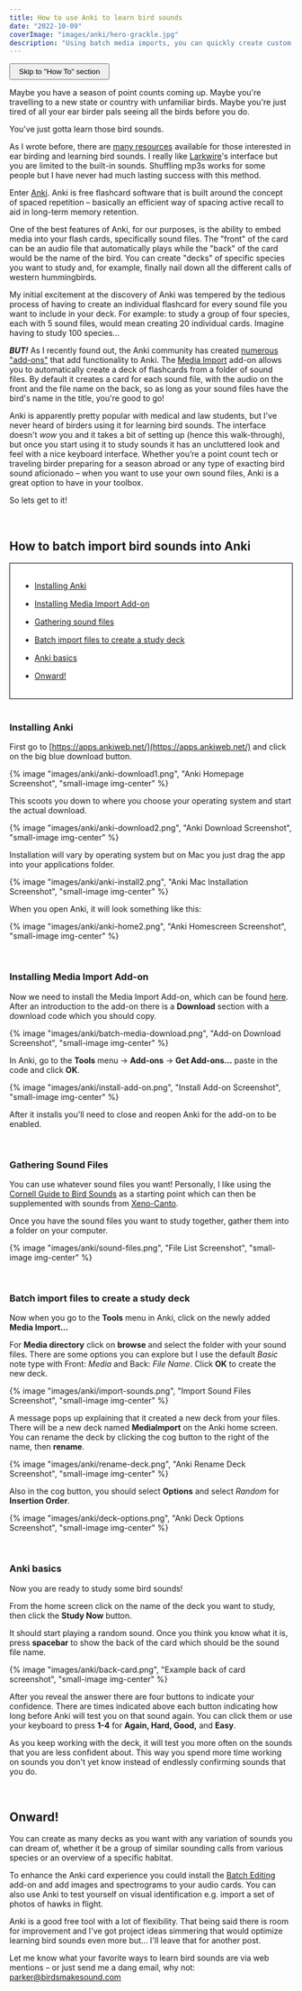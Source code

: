 ```yaml
---
title: How to use Anki to learn bird sounds
date: "2022-10-09"
coverImage: "images/anki/hero-grackle.jpg"
description: "Using batch media imports, you can quickly create custom Anki decks to efficiently learn bird sounds."
---
```


<a href="#howto"><button style="padding: 5px 15px;">Skip to "How To" section</button></a>

Maybe you have a season of point counts coming up. Maybe you're travelling to a new state or country with unfamiliar birds. Maybe you're just tired of all your ear birder pals seeing all the birds before you do.

You've just gotta learn those bird sounds.

As I wrote before, there are [many resources](/blog/2020-09-16-getting-started-merlin#recs) available for those interested in ear birding and learning bird sounds. I really like [Larkwire](https://www.larkwire.com/)'s interface but you are limited to the built-in sounds. Shuffling mp3s works for some people but I have never had much lasting success with this method.

Enter [Anki](https://apps.ankiweb.net/). Anki is free flashcard software that is built around the concept of spaced repetition – basically an efficient way of spacing active recall to aid in long-term memory retention.

One of the best features of Anki, for our purposes, is the ability to embed media into your flash cards, specifically sound files. The "front" of the card can be an audio file that automatically plays while the "back" of the card would be the name of the bird. You can create "decks" of specific species you want to study and, for example, finally nail down all the different calls of western hummingbirds.

My initial excitement at the discovery of Anki was tempered by the tedious process of having to create an individual flashcard for every sound file you want to include in your deck. For example: to study a group of four species, each with 5 sound files, would mean creating 20 individual cards. Imagine having to study 100 species...

***BUT!*** 
As I recently found out, the Anki community has created [numerous "add-ons"](https://ankiweb.net/shared/addons/2.1) that add functionality to Anki. The [Media Import](https://ankiweb.net/shared/info/1531997860) add-on allows you to automatically create a deck of flashcards from a folder of sound files. By default it creates a card for each sound file, with the audio on the front and the file name on the back, so as long as your sound files have the bird's name in the title, you're good to go!

Anki is apparently pretty popular with medical and law students, but I've never heard of birders using it for learning bird sounds. The interface doesn't *wow* you and it takes a bit of setting up (hence this walk-through), but once you start using it to study sounds it has an uncluttered look and feel with a nice keyboard interface.  Whether you’re a point count tech or traveling birder preparing for a season abroad or any type of exacting bird sound aficionado – when you want to use your own sound files, Anki is a great option to have in your toolbox.

So lets get to it!

<br>

<h2 id="howto">How to batch import bird sounds into Anki</h2>

<section style="background: white;padding: 10px 20px;border: black 1px solid; line-height:2rem;">

- [Installing Anki](#installing-anki)
- [Installing Media Import Add-on](#media-import)
- [Gathering sound files](#sound-files)
- [Batch import files to create a study deck](#batch-import)
- [Anki basics](#anki-basics)
- [Onward!](#onward)

</section>

<br>

<h3 id="installing-anki">Installing Anki</h3>

First go to [https://apps.ankiweb.net/](https://apps.ankiweb.net/) and click on the big blue download button.

{% image "images/anki/anki-download1.png", "Anki Homepage Screenshot", "small-image img-center" %}

This scoots you down to where you choose your operating system and start the actual download.

{% image "images/anki/anki-download2.png", "Anki Download Screenshot", "small-image img-center" %}

Installation will vary by operating system but on Mac you just drag the app into your applications folder.

{% image "images/anki/anki-install2.png", "Anki Mac Installation Screenshot", "small-image img-center" %}

When you open Anki, it will look something like this:

{% image "images/anki/anki-home2.png", "Anki Homescreen Screenshot", "small-image img-center" %}

<br>

<h3 id="media-import">Installing Media Import Add-on</h3>

Now we need to install the Media Import Add-on, which can be found [here](https://ankiweb.net/shared/info/1531997860). After an introduction to the add-on there is a **Download** section with a download code which you should copy.

{% image "images/anki/batch-media-download.png", "Add-on Download Screenshot", "small-image img-center" %}

In Anki, go to the **Tools** menu -> **Add-ons** -> **Get Add-ons...** paste in the code and click **OK**.

{% image "images/anki/install-add-on.png", "Install Add-on Screenshot", "small-image img-center" %}

After it installs you'll need to close and reopen Anki for the add-on to be enabled.

<br>

<h3 id="sound-files">Gathering Sound Files</h3>

You can use whatever sound files you want! Personally, I like using the [Cornell Guide to Bird Sounds](https://www.macaulaylibrary.org/guide-to-bird-sounds/) as a starting point which can then be supplemented with sounds from [Xeno-Canto](https://xeno-canto.org/).

Once you have the sound files you want to study together, gather them into a folder on your computer.

{% image "images/anki/sound-files.png", "File List Screenshot", "small-image img-center" %}

<!-- <aside>

**A note about file names**: When you import a media file into Anki it is copied into Anki's media folder (for Mac this is in ~/Library/Application Support/Anki2/*(username such as "User 1")*/collections.media). Because all of the media for the entire app is in a single folder, you need to make sure that every sound file you import has unique file name from all other files you've imported into Anki before.

</aside> -->

<br>

<h3 id="batch-import">Batch import files to create a study deck</h3>

Now when you go to the **Tools** menu in Anki, click on the newly added **Media Import...**

For **Media directory** click on **browse** and select the folder with your sound files. There are some options you can explore but I use the default *Basic* note type with Front: *Media* and Back: *File Name*. Click **OK** to create the new deck.

{% image "images/anki/import-sounds.png", "Import Sound Files Screenshot", "small-image img-center" %}

A message pops up explaining that it created a new deck from your files. There will be a new deck named **MediaImport** on the Anki home screen. You can rename the deck by clicking the cog button to the right of the name, then **rename**.

{% image "images/anki/rename-deck.png", "Anki Rename Deck Screenshot", "small-image img-center" %}

Also in the cog button, you should select **Options** and select *Random* for **Insertion Order**.

{% image "images/anki/deck-options.png", "Anki Deck Options Screenshot", "small-image img-center" %}

<br>

<h3 id="anki-basics">Anki basics</h3>

Now you are ready to study some bird sounds! 

From the home screen click on the name of the deck you want to study, then click the **Study Now** button. 

It should start playing a random sound. Once you think you know what it is, press **spacebar** to show the back of the card which should be the sound file name.

{% image "images/anki/back-card.png", "Example back of card screenshot", "small-image img-center" %}

After you reveal the answer there are four buttons to indicate your confidence. There are times indicated above each button indicating how long before Anki will test you on that sound again. You can click them or use your keyboard to press **1-4** for **Again, Hard, Good,** and **Easy**.

As you keep working with the deck, it will test you more often on the sounds that you are less confident about. This way you spend more time working on sounds you don't yet know instead of endlessly confirming sounds that you do.

<br>

<h2 id="onward">Onward!</h2>

You can create as many decks as you want with any variation of sounds you can dream of, whether it be a group of similar sounding calls from various species or an overview of a specific habitat.

To enhance the Anki card experience you could install the [Batch Editing](https://ankiweb.net/shared/info/291119185) add-on and add images and spectrograms to your audio cards. You can also use Anki to test yourself on visual identification e.g. import a set of photos of hawks in flight.

Anki is a good free tool with a lot of flexibility. That being said there is room for improvement and I've got project ideas simmering that would optimize learning bird sounds even more but... I'll leave that for another post.

Let me know what your favorite ways to learn bird sounds are via web mentions – or just send me a dang email, why not: parker@birdsmakesound.com
